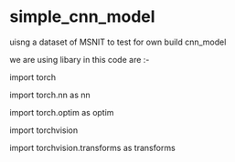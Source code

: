 # simple_cnn_model

uisng a dataset of MSNIT to test for own build cnn_model

we are using libary in this code are :-

import torch

import torch.nn as nn

import torch.optim as optim

import torchvision

import torchvision.transforms as transforms

